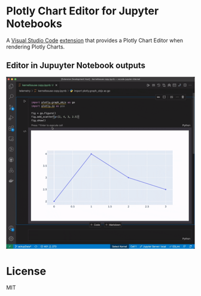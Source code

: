 # Plotly Chart Editor for Jupyter Notebooks

A [Visual Studio Code](https://code.visualstudio.com/) [extension](https://marketplace.visualstudio.com/items?itemName=donjayamanne.vscode-plotly-editor) that provides a Plotly Chart Editor when rendering Plotly Charts.

## Editor in Jupuyter Notebook outputs
<img src=https://raw.githubusercontent.com/notebookPowerTools/vscode-plotly-chart-editor/master/images/demo.gif>

# License

MIT
